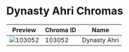 # Dynasty Ahri Chromas



| Preview | Chroma ID | Name |
|---------|-----------|------|
| ![103052](https://raw.communitydragon.org/latest/plugins/rcp-be-lol-game-data/global/default/v1/champion-chroma-images/103/103052.png) | 103052 | Dynasty Ahri |